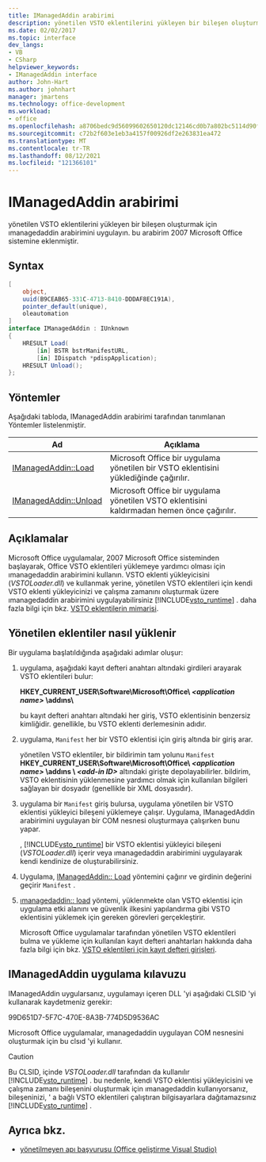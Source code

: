 ```yaml
---
title: IManagedAddin arabirimi
description: yönetilen VSTO eklentilerini yükleyen bir bileşen oluşturmak için ımanagedaddin arabirimini uygulayın.
ms.date: 02/02/2017
ms.topic: interface
dev_langs:
- VB
- CSharp
helpviewer_keywords:
- IManagedAddin interface
author: John-Hart
ms.author: johnhart
manager: jmartens
ms.technology: office-development
ms.workload:
- office
ms.openlocfilehash: a8706bedc9d56099602650120dc12146cd0b7a802bc5114d90f6953db3a14b17
ms.sourcegitcommit: c72b2f603e1eb3a4157f00926df2e263831ea472
ms.translationtype: MT
ms.contentlocale: tr-TR
ms.lasthandoff: 08/12/2021
ms.locfileid: "121366101"
---
```

# <a name="imanagedaddin-interface"></a>IManagedAddin arabirimi
  yönetilen VSTO eklentilerini yükleyen bir bileşen oluşturmak için ımanagedaddin arabirimini uygulayın. bu arabirim 2007 Microsoft Office sistemine eklenmiştir.

## <a name="syntax"></a>Syntax

```csharp
[
    object,
    uuid(B9CEAB65-331C-4713-8410-DDDAF8EC191A),
    pointer_default(unique),
    oleautomation
]
interface IManagedAddin : IUnknown
{
    HRESULT Load(
        [in] BSTR bstrManifestURL,
        [in] IDispatch *pdispApplication);
    HRESULT Unload();
};
```

## <a name="methods"></a>Yöntemler
 Aşağıdaki tabloda, IManagedAddin arabirimi tarafından tanımlanan Yöntemler listelenmiştir.

|Ad|Açıklama|
|----------|-----------------|
|[IManagedAddin::Load](../vsto/imanagedaddin-load.md)|Microsoft Office bir uygulama yönetilen bir VSTO eklentisini yüklediğinde çağırılır.|
|[IManagedAddin::Unload](../vsto/imanagedaddin-unload.md)|Microsoft Office bir uygulama yönetilen VSTO eklentisini kaldırmadan hemen önce çağırılır.|

## <a name="remarks"></a>Açıklamalar
 Microsoft Office uygulamalar, 2007 Microsoft Office sisteminden başlayarak, Office VSTO eklentileri yüklemeye yardımcı olması için ımanagedaddin arabirimini kullanın. VSTO eklenti yükleyicisini (*VSTOLoader.dll*) ve kullanmak yerine, yönetilen VSTO eklentileri için kendi VSTO eklenti yükleyicinizi ve çalışma zamanını oluşturmak üzere ımanagedaddin arabirimini uygulayabilirsiniz [!INCLUDE[vsto_runtime](../vsto/includes/vsto-runtime-md.md)] . daha fazla bilgi için bkz. [VSTO eklentilerin mimarisi](../vsto/architecture-of-vsto-add-ins.md).

## <a name="how-managed-add-ins-are-loaded"></a>Yönetilen eklentiler nasıl yüklenir
 Bir uygulama başlatıldığında aşağıdaki adımlar oluşur:

1. uygulama, aşağıdaki kayıt defteri anahtarı altındaki girdileri arayarak VSTO eklentileri bulur:

    **HKEY_CURRENT_USER\Software\Microsoft\Office\\ *\<application name>* \addıns\\**

    bu kayıt defteri anahtarı altındaki her giriş, VSTO eklentisinin benzersiz kimliğidir. genellikle, bu VSTO eklenti derlemesinin adıdır.

2. uygulama, `Manifest` her bir VSTO eklentisi için giriş altında bir giriş arar.

    yönetilen VSTO eklentiler, bir bildirimin tam yolunu `Manifest` **HKEY_CURRENT_USER\Software\Microsoft\Office\\ _\<application name>_ \addıns \\ _\<add-in ID>_** altındaki girişte depolayabilirler. bildirim, VSTO eklentisinin yüklenmesine yardımcı olmak için kullanılan bilgileri sağlayan bir dosyadır (genellikle bir XML dosyasıdır).

3. uygulama bir `Manifest` giriş bulursa, uygulama yönetilen bir VSTO eklentisi yükleyici bileşeni yüklemeye çalışır. Uygulama, IManagedAddin arabirimini uygulayan bir COM nesnesi oluşturmaya çalışırken bunu yapar.

    , [!INCLUDE[vsto_runtime](../vsto/includes/vsto-runtime-md.md)] bir VSTO eklentisi yükleyici bileşeni (*VSTOLoader.dll*) içerir veya ımanagedaddin arabirimini uygulayarak kendi kendinize de oluşturabilirsiniz.

4. Uygulama, [IManagedAddin:: Load](../vsto/imanagedaddin-load.md) yöntemini çağırır ve girdinin değerini geçirir `Manifest` .

5. [ımanagedaddin:: load](../vsto/imanagedaddin-load.md) yöntemi, yüklenmekte olan VSTO eklentisi için uygulama etki alanını ve güvenlik ilkesini yapılandırma gibi VSTO eklentisini yüklemek için gereken görevleri gerçekleştirir.

   Microsoft Office uygulamalar tarafından yönetilen VSTO eklentileri bulma ve yükleme için kullanılan kayıt defteri anahtarları hakkında daha fazla bilgi için bkz. [VSTO eklentileri için kayıt defteri girişleri](../vsto/registry-entries-for-vsto-add-ins.md).

## <a name="guidance-to-implement-imanagedaddin"></a>IManagedAddin uygulama kılavuzu
 IManagedAddin uygularsanız, uygulamayı içeren DLL 'yi aşağıdaki CLSID 'yi kullanarak kaydetmeniz gerekir:

 99D651D7-5F7C-470E-8A3B-774D5D9536AC

 Microsoft Office uygulamalar, ımanagedaddin uygulayan COM nesnesini oluşturmak için bu clsıd 'yi kullanır.

> [!CAUTION]
> Bu CLSID, içinde *VSTOLoader.dll* tarafından da kullanılır [!INCLUDE[vsto_runtime](../vsto/includes/vsto-runtime-md.md)] . bu nedenle, kendi VSTO eklentisi yükleyicisini ve çalışma zamanı bileşenini oluşturmak için ımanagedaddin kullanıyorsanız, bileşeninizi, ' a bağlı VSTO eklentileri çalıştıran bilgisayarlara dağıtamazsınız [!INCLUDE[vsto_runtime](../vsto/includes/vsto-runtime-md.md)] .

## <a name="see-also"></a>Ayrıca bkz.
- [yönetilmeyen apı başvurusu &#40;Office geliştirme Visual Studio&#41;](../vsto/unmanaged-api-reference-office-development-in-visual-studio.md)

